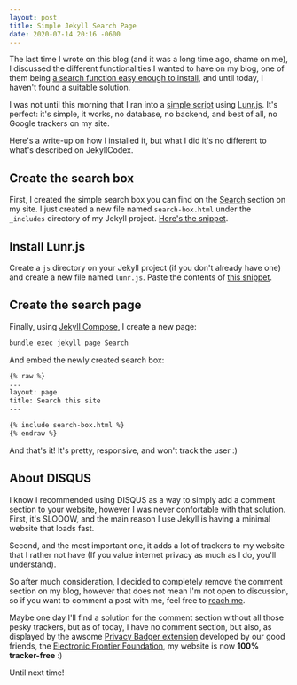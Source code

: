 ```yaml
---
layout: post
title: Simple Jekyll Search Page
date: 2020-07-14 20:16 -0600
---
```


The last time I wrote on this blog (and it was a long time ago, shame on me), I discussed the different functionalities I wanted to have on my blog, one of them being [a search function easy enough to install](https://andres.world/2020/03/18/jekyll-first-review/), and until today, I haven't found a suitable solution.

I was not until this morning that I ran into a [simple script](https://jekyllcodex.org/without-plugin/search-lunr/) using [Lunr.js](https://lunrjs.com/). It's perfect: it's simple, it works, no database, no backend, and best of all, no Google trackers on my site.

Here's a write-up on how I installed it, but what I did it's no different to what's described on JekyllCodex.

<!--more-->

## Create the search box

First, I created the simple search box you can find on the [Search](http://andres.world/Search/) section on my site. I just created a new file named `search-box.html` under the `_includes` directory of my Jekyll project. [Here's the snippet](https://raw.githubusercontent.com/jhvanderschee/jekyllcodex/gh-pages/_includes/search-lunr.html).

## Install Lunr.js

Create a `js` directory on your Jekyll project (if you don't already have one) and create a new file named `lunr.js`. Paste the contents of [this snippet](https://raw.githubusercontent.com/jhvanderschee/jekyllcodex/gh-pages/js/lunr.js).

## Create the search page

Finally, using [Jekyll Compose](https://github.com/jekyll/jekyll-compose), I create a new page:
```bash
bundle exec jekyll page Search
```

And embed the newly created search box:
```html
{% raw %}
---
layout: page
title: Search this site
---

{% include search-box.html %}
{% endraw %}
```

And that's it! It's pretty, responsive, and won't track the user :)

## About DISQUS

I know I recommended using DISQUS as a way to simply add a comment section to your website, however I was never confortable with that solution. First, it's SLOOOW, and the main reason I use Jekyll is having a minimal website that loads fast.

Second, and the most important one, it adds a lot of trackers to my website that I rather not have (If you value internet privacy as much as I do, you'll understand).

So after much consideration, I decided to completely remove the comment section on my blog, however that does not mean I'm not open to discussion, so if you want to comment a post with me, feel free to [reach me](http://andres.world/about/).

Maybe one day I'll find a solution for the comment section without all those pesky trackers, but as of today, I have no comment section, but also, as displayed by the awsome [Privacy Badger extension](https://privacybadger.org/) developed by our good friends, the [Electronic Frontier Foundation](https://www.eff.org/), my website is now **100% tracker-free** :)

Until next time!